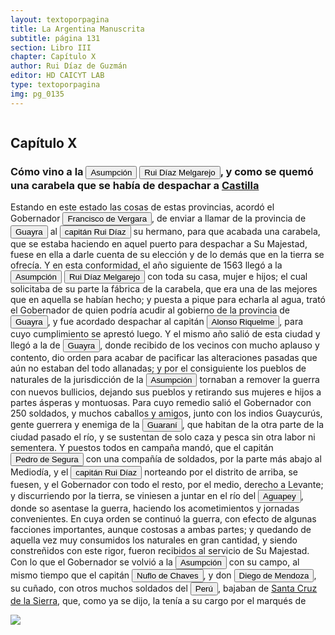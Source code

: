 ```yaml
---
layout: textoporpagina
title: La Argentina Manuscrita
subtitle: página 131
section: Libro III
chapter: Capítulo X
author: Rui Díaz de Guzmán
editor: HD CAICYT LAB
type: textoporpagina
img: pg_0135
---
```


<div class="row">
    <div class="column">
<h2>Capítulo X</h2><h3>Cómo vino a la <a href="https://recogito.pelagios.org/document/wzqxhk0h3vpikm/part/1/edit#954a4f15-bcc9-4746-827b-e6d4ac2dadca" target="_blank"><button class="balloon" data-balloon-pos="up" data-balloon-length="large" data-balloon="Asunción del Paraguay.">Asumpción</button></a> <button class="balloon" data-balloon-pos="up" data-balloon-length="large" data-balloon="Ruy Díaz de Melgarejo (Salteras de Sevilla, 1519 – Santa Fe la Vieja, 1602) fue un militar, conquistador, explorador, estadista, minero y burócrata colonial español establecido en la región del Río de la Plata. Su vida estuvo marcada por guerras, conspiraciones, persecuciones y conflictos familiares. Junto a Juan de Salazar, Alonso Riquelme de Guzmán y Diego de Abreu se opuso al gobierno asunceno de Domingo Martínez de Irala, apoyando al deportado Álvar Núñez Cabeza de Vaca. Gobernó de manera casi absoluta e independiente la antigua provincia asuncena del Guayrá, fácticamente durante 20 años, y luego de separarla de Asunción en 1575, con el título de teniente de gobernador del Guayrá unos 15 años más.">Rui Díaz Melgarejo</button>, y como se quemó una carabela que se había de despachar a <a href="https://recogito.pelagios.org/document/wzqxhk0h3vpikm/part/1/edit#aa2810c8-d117-4218-a1da-71beb11d3d5a" target="_blank">Castilla</a></h3><p>Estando en este estado las cosas de estas provincias, acordó el Gobernador <button class="balloon" data-balloon-pos="up" data-balloon-length="large" data-balloon="Francisco Ortiz de Vergara (Sevilla, 1524 – Ciudad Zaratina de la Banda Oriental,  2 de diciembre de 1574) fue un hidalgo, Conquistador, explorador, poblador español. Hijo de Francisco de Vergara y de Beatriz de Roelas, además de hermano del teniente de gobernador del Guayrá, el capitán Ruy Díaz de Melgarejo. Fue nombrado por los vocales del cabildo asunceno gobernador interino del Río de la Plata y del Paraguay, luego del fallecimiento del predecesor Gonzalo de Mendoza, y confirmado por el obispo Pedro Fernández de la Torre, el día 22 de julio de 1558.">Francisco de Vergara</button>, de enviar a llamar de la provincia de <a href="https://recogito.pelagios.org/document/wzqxhk0h3vpikm/part/1/edit#0ec95c49-795b-49bf-ad7c-9ced6d3b879a" target="_blank"><button class="balloon" data-balloon-pos="up" data-balloon-length="large" data-balloon="Es una amplia región comprendida dentro de la Gobernación del Río de la Plata y el océano Atlántico, en el actual territorio brasileño. Fue colonizada desde Asunción del Paraguay, pero las constantes incursiones de los bandeirantes portugueses frenaron su expansión.">Guayra</button></a> al <button class="balloon" data-balloon-pos="up" data-balloon-length="large" data-balloon="Ruy Díaz de Melgarejo (Salteras de Sevilla, 1519 – Santa Fe la Vieja, 1602) fue un militar, conquistador, explorador, estadista, minero y burócrata colonial español establecido en la región del Río de la Plata. Su vida estuvo marcada por guerras, conspiraciones, persecuciones y conflictos familiares. Junto a Juan de Salazar, Alonso Riquelme de Guzmán y Diego de Abreu se opuso al gobierno asunceno de Domingo Martínez de Irala, apoyando al deportado Álvar Núñez Cabeza de Vaca. Gobernó de manera casi absoluta e independiente la antigua provincia asuncena del Guayrá, fácticamente durante 20 años, y luego de separarla de Asunción en 1575, con el título de teniente de gobernador del Guayrá unos 15 años más.">capitán Rui Díaz</button> su hermano, para que acabada una carabela, que se estaba haciendo en aquel puerto para despachar a Su Majestad, fuese en ella a darle cuenta de su elección y de lo demás que en la tierra se ofrecía. Y en esta conformidad, el año siguiente de 1563 llegó a la <a href="https://recogito.pelagios.org/document/wzqxhk0h3vpikm/part/1/edit#5e0321ec-a97a-4af0-90cf-3e11e1eb7c28" target="_blank"><button class="balloon" data-balloon-pos="up" data-balloon-length="large" data-balloon="Asunción del Paraguay.">Asumpción</button></a> <button class="balloon" data-balloon-pos="up" data-balloon-length="large" data-balloon="Ruy Díaz de Melgarejo (Salteras de Sevilla, 1519 – Santa Fe la Vieja, 1602) fue un militar, conquistador, explorador, estadista, minero y burócrata colonial español establecido en la región del Río de la Plata. Su vida estuvo marcada por guerras, conspiraciones, persecuciones y conflictos familiares. Junto a Juan de Salazar, Alonso Riquelme de Guzmán y Diego de Abreu se opuso al gobierno asunceno de Domingo Martínez de Irala, apoyando al deportado Álvar Núñez Cabeza de Vaca. Gobernó de manera casi absoluta e independiente la antigua provincia asuncena del Guayrá, fácticamente durante 20 años, y luego de separarla de Asunción en 1575, con el título de teniente de gobernador del Guayrá unos 15 años más.">Rui Díaz Melgarejo</button> con toda su casa, mujer e hijos; el cual solicitaba de su parte la fábrica de la carabela, que era una de las mejores que en aquella se habían hecho; y puesta a pique para echarla al agua, trató el Gobernador de quien podría acudir al gobierno de la provincia de <a href="https://recogito.pelagios.org/document/wzqxhk0h3vpikm/part/1/edit#b65fe4ad-c751-4594-9784-f4d228327da4" target="_blank"><button class="balloon" data-balloon-pos="up" data-balloon-length="large" data-balloon="Es una amplia región comprendida dentro de la Gobernación del Río de la Plata y el océano Atlántico, en el actual territorio brasileño. Fue colonizada desde Asunción del Paraguay, pero las constantes incursiones de los bandeirantes portugueses frenaron su expansión.">Guayra</button></a>, y fue acordado despachar al capitán <button class="balloon" data-balloon-pos="up" data-balloon-length="large" data-balloon="Alonso Riquelme de Guzmán y Ponce de León - nació en Jerez de la Frontera por 1519. Ruy Díaz de Guzmán - su padre - le declaró hijo suyo y de Violante Ponce de León, el 13-VIII-1528, en una escritura de poder general a favor de Juan de Xerez, procurador de Sevilla. Desde su infancia y hasta su primera juventud sirvió de paje y luego como secretario de sus presuntos deudos los Duques de Medina Sidonia, Juan Alonso de Guzmán y Ana de Aragón. Tenía 21 años cuando se alistó en la armada de su pariente Alvar Núñez Cabeza de Vaca (tío carnal de su madrastra y del mismo linaje de su abuela Catalina de Zurita), y zarpó con rumbo al Río de la Plata .">Alonso Riquelme</button>, para cuyo cumplimiento se aprestó luego. Y el mismo año salió de esta ciudad y llegó a la de <a href="https://recogito.pelagios.org/document/wzqxhk0h3vpikm/part/1/edit#f7ca0cac-cfff-42af-ab17-1d31715ee18b" target="_blank"><button class="balloon" data-balloon-pos="up" data-balloon-length="large" data-balloon="Es una amplia región comprendida dentro de la Gobernación del Río de la Plata y el océano Atlántico, en el actual territorio brasileño. Fue colonizada desde Asunción del Paraguay, pero las constantes incursiones de los bandeirantes portugueses frenaron su expansión.">Guayra</button></a>, donde recibido de los vecinos con mucho aplauso y contento, dio orden para acabar de pacificar las alteraciones pasadas que aún no estaban del todo allanadas; y por el consiguiente los pueblos de naturales de la jurisdicción de la <a href="https://recogito.pelagios.org/document/wzqxhk0h3vpikm/part/1/edit#c8032804-16c5-4fe7-8f15-1def99fe8719" target="_blank"><button class="balloon" data-balloon-pos="up" data-balloon-length="large" data-balloon="Asunción del Paraguay.">Asumpción</button></a> tornaban a remover la guerra con nuevos bullicios, dejando sus pueblos y retirando sus mujeres e hijos a partes ásperas y montuosas. Para cuyo remedio salió el Gobernador con 250 soldados, y muchos caballos y amigos, junto con los indios <persName xml:id="recogito-d7c9fe9d-a66f-43d5-868f-e827a0f53f35" ana="tribe">Guaycurús</persName>, gente guerrera y enemiga de la <button class="balloon" data-balloon-pos="up" data-balloon-length="large" data-balloon="Refiere a Los guaraníes o avá, según su autodenominación étnica original (que significa &quot;ser humano&quot;), son un grupo de pueblos indígenas suramericanos que se ubican geográficamente en Paraguay, noreste de Argentina (en ciertas zonas de provincias de la Región del Litoral),​ sur y suroeste de Brasil (en los estados de Río Grande del Sur, Santa Catarina, Paraná y Mato Grosso del Sur) y sureste de Bolivia (en los departamentos de Tarija, Santa Cruz y Chuquisaca) y norte de Uruguay. El muy difundido nombre guaraní lo escucharon los españoles que, al invadir su territorio, habrían oído, entre los gritos de guerra de este pueblo, la frase guará-ny, que significa &quot;combatir-los&quot;. Por otra parte el nombre dada significa en guaraní 'guerrero', &quot;ava&quot; que significa &quot;hombre&quot; y se pronuncia en forma grave entre los chiriguanos (ava guaraníes).Otra versión afirma que la denominación fue tomada de la deformación de una palabra guaraní, guariní que significa precisamente &quot;guerra&quot; o &quot;guerrear&quot;. Al parecer los mismos indígenas se denominaron de esa manera, indicando con ello que se consideraban guerreros.">Guaraní</button>, que habitan de la otra parte de la ciudad pasado el río, y se sustentan de solo caza y pesca sin otra labor ni sementera. Y puestos todos en campaña mandó, que el capitán <button class="balloon" data-balloon-pos="up" data-balloon-length="large" data-balloon="El capitán Pedro de Segura Zabala, hidalgo de Guipuzcoa, había sido soldado imperial en Italia y más tarde viajó al Paraguay con Ñuflo de Chaves en 1549. Tuvo un rol destacado en Asunción y se casó con Ginebra Martínez de Irala, hija mestiza del gobernador Martínez de Irala. Falleció en 1601 en Tomina, alto Perú.">Pedro de Segura</button> con una compañía de soldados, por la parte más abajo al Mediodía, y el <button class="balloon" data-balloon-pos="up" data-balloon-length="large" data-balloon="Ruy Díaz de Melgarejo (Salteras de Sevilla, 1519 – Santa Fe la Vieja, 1602) fue un militar, conquistador, explorador, estadista, minero y burócrata colonial español establecido en la región del Río de la Plata. Su vida estuvo marcada por guerras, conspiraciones, persecuciones y conflictos familiares. Junto a Juan de Salazar, Alonso Riquelme de Guzmán y Diego de Abreu se opuso al gobierno asunceno de Domingo Martínez de Irala, apoyando al deportado Álvar Núñez Cabeza de Vaca. Gobernó de manera casi absoluta e independiente la antigua provincia asuncena del Guayrá, fácticamente durante 20 años, y luego de separarla de Asunción en 1575, con el título de teniente de gobernador del Guayrá unos 15 años más.">capitán Rui Díaz</button> norteando por el distrito de arriba, se fuesen, y el Gobernador con todo el resto, por el medio, derecho a Levante; y discurriendo por la tierra, se viniesen a juntar en el río del <a href="https://recogito.pelagios.org/document/wzqxhk0h3vpikm/part/1/edit#1a6a22b8-0d5a-47ef-97ca-70d58156a3e0" target="_blank"><button class="balloon" data-balloon-pos="up" data-balloon-length="large" data-balloon="Se refiere al río Aguapey">Aguapey</button></a>, donde so asentase la guerra, haciendo los acometimientos y jornadas convenientes. En cuya orden se continuó la guerra, con efecto de algunas facciones importantes, aunque costosas a ambas partes; y quedando de aquella vez muy consumidos los naturales en gran cantidad, y siendo constreñidos con este rigor, fueron recibidos al servicio de Su Majestad. Con lo que el Gobernador se volvió a la <a href="https://recogito.pelagios.org/document/wzqxhk0h3vpikm/part/1/edit#267f8a77-1c0f-479e-ae7d-231c1a5558f5" target="_blank"><button class="balloon" data-balloon-pos="up" data-balloon-length="large" data-balloon="Asunción del Paraguay.">Asumpción</button></a> con su campo, al mismo tiempo que el capitán <button class="balloon" data-balloon-pos="up" data-balloon-length="large" data-balloon="Ñuflo de Chaves nació en Santa Cruz de la Sierra, de Extremadura, en 1518. Llegó a territorio americano con el segundo adelantado del Río de la Plata, Don Alvar Núñez Cabeza de Vaca. Cuando la flota llega al puerto de Santa Catalina en el año 1541, ya ostentaba el grado de Capitán. Cuando el gobernador Martínez de Irala le encomienda fundar al norte de Asunción, Chaves se convierte así en General. El 26 de febrero de 1561 fundó Santa Cruz de la Sierra a orillas del arroyo Sutó. Después de fundada Santa Cruz de la Sierra, Ñuflo de Chaves se dirige a Asunción, en 1564,  para recoger a su familia. En 1550 se había casado con Doña Elvira Manrique, hija de don Francisco de Mendoza, gobernador del Río de la Plata, con quien tuvo cinco hijos: Francisco y Alvaro, ambos militares; María, Catalina y Elvira; las dos menores monjas y la mayor se casó en 1574 con un soldado de apellido Ossorio. El nieto de Ñuflo, Cap. Francisco Ossorio de Chaves, estuvo como Alcalde durante la traslación de  la ciudad, hasta su asiento definitivo a orillas del Piraí (1621).">Nuflo de Chaves</button>, y don <button class="balloon" data-balloon-pos="up" data-balloon-length="large" data-balloon="Diego de Mendoza (1540-1571) fue un conquistador y colonizador español, hijo del gobernador de Asunción Francisco Mendoza y de María de Angulo. Hermano de Elvira de Mendoza, quien fue esposa de Ñuflo de Chaves. Su esposa fue Ana de la Torre, sobrina del Obispo del Paraguay.">Diego de Mendoza</button>, su cuñado, con otros muchos soldados del <a href="https://recogito.pelagios.org/document/wzqxhk0h3vpikm/part/1/edit#e778b2a6-dd9d-4f54-b8a1-c21de2275f55" target="_blank"><button class="balloon" data-balloon-pos="up" data-balloon-length="large" data-balloon="Entendido como virreinato del Perú.">Perú</button></a>, bajaban de <a href="https://recogito.pelagios.org/document/wzqxhk0h3vpikm/part/1/edit#fdcb0bb2-2cf9-4cad-b3d1-ccce33d50458" target="_blank">Santa Cruz de la Sierra</a>, que, como ya se dijo, la tenía a su cargo por el marqués de </p></div>

<div class="column">
<a href="{{site.baseurl}}/assets/img/argentina_manuscrita/{{page.img}}.jpg"><img src="{{site.baseurl}}/assets/img/argentina_manuscrita/{{page.img}}.jpg"></a>
</div>
</div>